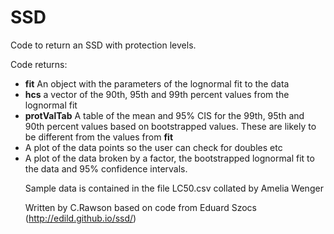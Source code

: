 # SSD
Code to return an SSD with protection levels.

Code returns:
<ul>
<li> <b>fit</b> An object with the parameters of the lognormal fit to the data</li>
<li> <b>hcs</b> a vector of the 90th, 95th and 99th percent values from the lognormal fit</li>
<li> <b>protValTab</b> A table of the mean and 95% CIS for the 99th, 95th and 90th percent values based on bootstrapped values. These are likely to be different from the values from <b>fit</b></li>
<li> A plot of the data points so the user can check for doubles etc</li>
<li> A plot of the data broken by a factor, the bootstrapped lognormal fit to the data and 95% confidence intervals.</li>
 

Sample data is contained in the file LC50.csv collated by Amelia Wenger

Written by C.Rawson based on code from Eduard Szocs (http://edild.github.io/ssd/)
